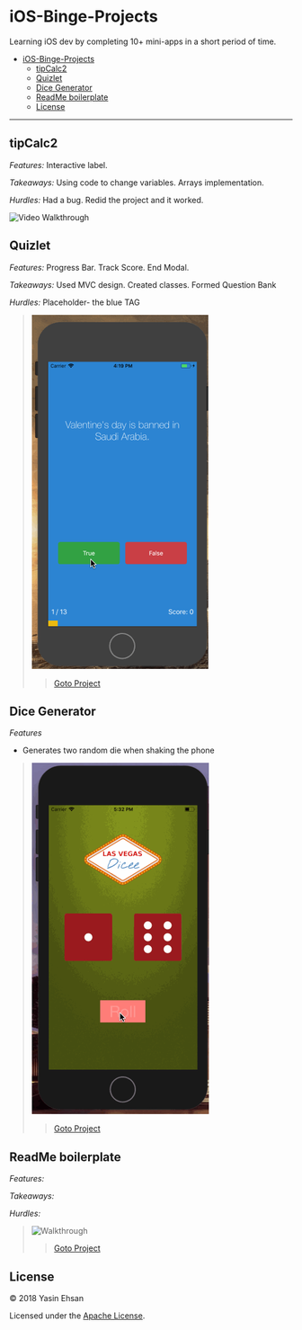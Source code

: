 # iOS-Binge-Projects
Learning iOS dev by completing 10+ mini-apps in a short period of time.


<!-- TOC depthFrom:1 depthTo:6 withLinks:1 updateOnSave:1 orderedList:0 -->

- [iOS-Binge-Projects](#ios-binge-projects)
	- [tipCalc2](#tipcalc2)
	- [Quizlet](#quizlet)
	- [Dice Generator](#dice-generator)
	- [ReadMe boilerplate](#readme-boilerplate)
	- [License](#license)

<!-- /TOC -->
- - - -

## tipCalc2
*Features:* Interactive label.

*Takeaways:* Using code to change variables. Arrays implementation.

*Hurdles:* Had a bug. Redid the project and it worked.

<img src='http://g.recordit.co/eJKcADVP3b.gif' title='Video Walkthrough' width='' alt='Video Walkthrough' />

## Quizlet
*Features:* Progress Bar. Track Score. End Modal.

*Takeaways:* Used MVC design. Created classes. Formed Question Bank

*Hurdles:* Placeholder- the blue TAG

> ![Walkthrough](demo/quiz.gif)
>> [Goto Project](/)

## Dice Generator
*Features*
- Generates two random die when shaking the phone
> ![Walkthrough](demo/dicee.gif)
>> [Goto Project](/Dicee)

## ReadMe boilerplate
*Features:*

*Takeaways:*

*Hurdles:*

> ![Walkthrough](demo/)
>> [Goto Project](/)

## License
© 2018 Yasin Ehsan

Licensed under the [Apache License](LICENSE).
